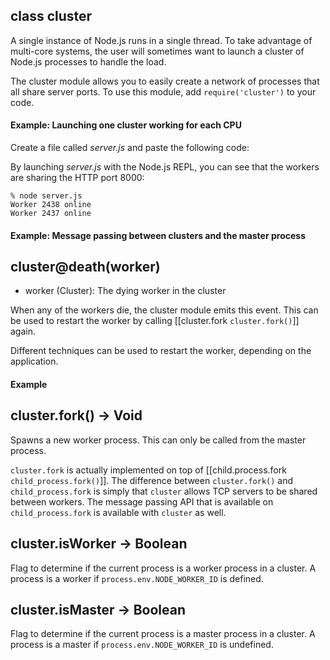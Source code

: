 
## class cluster

A single instance of Node.js runs in a single thread. To take advantage of multi-core systems, the user will sometimes want to launch a cluster of Node.js processes to handle the load.

The cluster module allows you to easily create a network of processes that all share server ports. To use this module, add `require('cluster')` to your code.

#### Example: Launching one cluster working for each CPU

Create a file called _server.js_ and paste the following code:

<script src='http://snippets.c9.io/github.com/c9/nodemanual.org-examples/nodejs_ref_guide/cluster/server.js?linestart=3&lineend=0&showlines=false' defer='defer'></script>

By launching _server.js_ with the Node.js REPL, you can see that the workers are sharing the HTTP port 8000:

    % node server.js
    Worker 2438 online
    Worker 2437 online

#### Example: Message passing between clusters and the master process

<script src='http://snippets.c9.io/github.com/c9/nodemanual.org-examples/nodejs_ref_guide/cluster/cluster.js?linestart=3&lineend=0&showlines=false' defer='defer'></script>




## cluster@death(worker)
- worker (Cluster): The dying worker in the cluster

When any of the workers die, the cluster module emits this event. This can be used to restart the worker by calling [[cluster.fork `cluster.fork()`]] again.

Different techniques can be used to restart the worker, depending on the application.

#### Example

<script src='http://snippets.c9.io/github.com/c9/nodemanual.org-examples/nodejs_ref_guide/cluster/cluster.death.js?linestart=3&lineend=0&showlines=false' defer='defer'></script>

 



## cluster.fork() -> Void

Spawns a new worker process. This can only be called from the master process.

 `cluster.fork` is actually implemented on top of [[child.process.fork `child_process.fork()`]]. The difference between `cluster.fork()` and `child_process.fork` is simply that `cluster` allows TCP servers to be shared between workers. The message passing API that is available on `child_process.fork` is available with `cluster` as well.





## cluster.isWorker -> Boolean


Flag to determine if the current process is a worker process in a cluster. A process is a worker if `process.env.NODE_WORKER_ID` is defined.




## cluster.isMaster -> Boolean


Flag to determine if the current process is a master process in a cluster. A process is a master if `process.env.NODE_WORKER_ID` is undefined.
 
